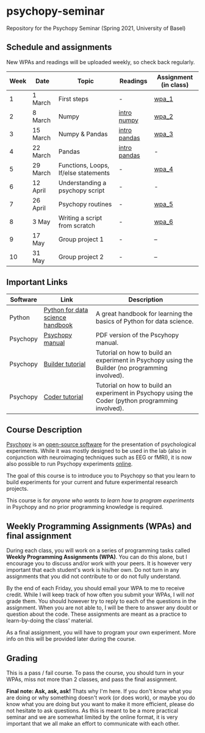 # psychopy-seminar
Repository for the Psychopy Seminar (Spring 2021, University of Basel)

## Schedule and assignments

New WPAs and readings will be uploaded weekly, so check back regularly.

| Week | Date | Topic | Readings | Assignment (in class) |
| ------ | ------ | ------------------------ | ----------------- | ---------------------- |
| 1  | 1 March | First steps | - | [wpa_1](https://nbviewer.jupyter.org/github/laurafontanesi/psychopy-seminar/blob/main/notebooks/wpa_1.ipynb) |
| 2  | 8 March | Numpy | [intro numpy](https://jakevdp.github.io/PythonDataScienceHandbook/02.00-introduction-to-numpy.html) | [wpa_2](https://nbviewer.jupyter.org/github/laurafontanesi/psychopy-seminar/blob/main/notebooks/wpa_2.ipynb) |
| 3  | 15 March | Numpy & Pandas | [intro pandas](https://jakevdp.github.io/PythonDataScienceHandbook/03.00-introduction-to-pandas.html) | [wpa_3](https://nbviewer.jupyter.org/github/laurafontanesi/psychopy-seminar/blob/main/notebooks/wpa_3.ipynb) |
| 4  | 22 March | Pandas | [intro pandas](https://jakevdp.github.io/PythonDataScienceHandbook/03.00-introduction-to-pandas.html) | - |
| 5  | 29 March | Functions, Loops, If/else statements | - | [wpa_4](https://nbviewer.jupyter.org/github/laurafontanesi/psychopy-seminar/blob/main/notebooks/wpa_4.ipynb) |
| 6  | 12 April | Understanding a psychopy script | - | - |
| 7  | 26 April | Psychopy routines | - | [wpa_5](https://nbviewer.jupyter.org/github/laurafontanesi/psychopy-seminar/blob/main/notebooks/wpa_5.ipynb) |
| 8  | 3 May | Writing a script from scratch | - | [wpa_6](https://nbviewer.jupyter.org/github/laurafontanesi/psychopy-seminar/blob/main/notebooks/wpa_6.ipynb) |
| 9  | 17 May | Group project 1 | - | – |
| 10  | 31 May | Group project 2 | - | – |

## Important Links
Software | Link | Description 
------------- | -------------------- | ----------------------------------- 
Python | [Python for data science handbook](https://jakevdp.github.io/PythonDataScienceHandbook/) | A great handbook for learning the basics of Python for data science.
Psychopy | [Psychopy manual](https://www.psychopy.org/PsychoPyManual.pdf) | PDF version of the Pscyhopy manual.
Psychopy | [Builder tutorial](https://www.psychopy.org/builder/index.html) | Tutorial on how to build an experiment in Psychopy using the Builder (no programming involved).
Psychopy | [Coder tutorial](https://www.psychopy.org/PsychoPyManual.pdf) | Tutorial on how to build an experiment in Psychopy using the Coder (python programming involved).

## Course Description
[Psychopy](https://www.psychopy.org/) is an [open-source software](https://en.wikipedia.org/wiki/Open-source_software) for the presentation of psychological experiments. While it was mostly designed to be used in the lab (also in conjunction with neuroimaging techniques such as EEG or fMRI), it is now also possible to run Psychopy experiments [online](https://www.psychopy.org/online/online.html).

The goal of this course is to introduce you to Psychopy so that you learn to build experiments for your current and future experimental research projects.

This course is for *anyone who wants to learn how to program experiments* in Psychopy and no prior programming knowledge is required.

## Weekly Programming Assignments (WPAs) and final assignment
During each class, you will work on a series of programming tasks called **Weekly Programming Assignments (WPA)**. You can do this alone, but I encourage you to discuss and/or work with your peers. It is however very important that each student's work is his/her own. Do not turn in any assignments that you did not contribute to or do not fully understand.

By the end of each Friday, you should email your WPA to me to receive credit. While I will keep track of how often you submit your WPAs, I will *not* grade them. You should however try to reply to each of the questions in the assignment. When you are not able to, I will be there to answer any doubt or question about the code. These assignments are meant as a practice to learn-by-doing the class' material.

As a final assignment, you will have to program your own experiment. More info on this will be provided later during the course.

## Grading
This is a pass / fail course. To pass the course, you should turn in your WPAs, miss not more than 2 classes, and pass the final assignment.

**Final note: Ask, ask, ask!**
Thats why I'm here. If you don't know what you are doing or why something doesn't work (or does work), or maybe you do know what you are doing but you want to make it more efficient, please do not hesitate to ask questions. As this is meant to be a more practical seminar and we are somewhat limited by the online format, it is very important that we all make an effort to communicate with each other.